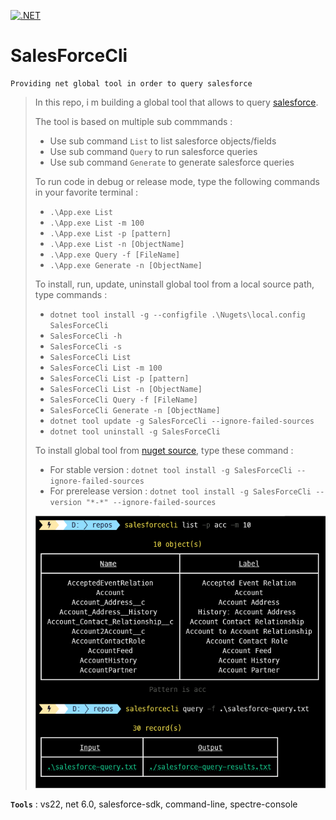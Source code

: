 [![.NET](https://github.com/aimenux/SalesForceCli/actions/workflows/ci.yml/badge.svg)](https://github.com/aimenux/SalesForceCli/actions/workflows/ci.yml)

# SalesForceCli
```
Providing net global tool in order to query salesforce
```

> In this repo, i m building a global tool that allows to query [salesforce](https://www.salesforce.com/).
>
> The tool is based on multiple sub commmands :
> - Use sub command `List` to list salesforce objects/fields
> - Use sub command `Query` to run salesforce queries
> - Use sub command `Generate` to generate salesforce queries
>
>
> To run code in debug or release mode, type the following commands in your favorite terminal : 
> - `.\App.exe List`
> - `.\App.exe List -m 100`
> - `.\App.exe List -p [pattern]`
> - `.\App.exe List -n [ObjectName]`
> - `.\App.exe Query -f [FileName]`
> - `.\App.exe Generate -n [ObjectName]`
>
>
> To install, run, update, uninstall global tool from a local source path, type commands :
> - `dotnet tool install -g --configfile .\Nugets\local.config SalesForceCli`
> - `SalesForceCli -h`
> - `SalesForceCli -s`
> - `SalesForceCli List`
> - `SalesForceCli List -m 100`
> - `SalesForceCli List -p [pattern]`
> - `SalesForceCli List -n [ObjectName]`
> - `SalesForceCli Query -f [FileName]`
> - `SalesForceCli Generate -n [ObjectName]`
> - `dotnet tool update -g SalesForceCli --ignore-failed-sources`
> - `dotnet tool uninstall -g SalesForceCli`
>
> To install global tool from [nuget source](https://www.nuget.org/packages/SalesForceCli), type these command :
> - For stable version : `dotnet tool install -g SalesForceCli --ignore-failed-sources`
> - For prerelease version : `dotnet tool install -g SalesForceCli --version "*-*" --ignore-failed-sources`
>
>
> ![SalesForceCli](Screenshots/SalesForceCli.png)
>

**`Tools`** : vs22, net 6.0, salesforce-sdk, command-line, spectre-console
